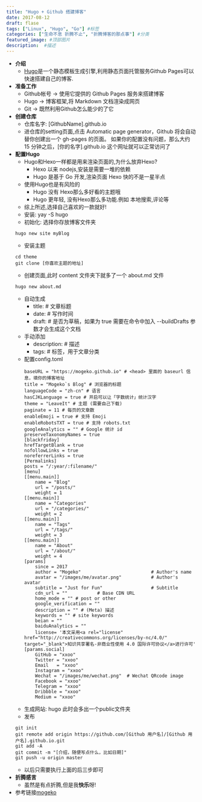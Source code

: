 ```yaml
---
title: "Hugo + Github 搭建博客"
date: 2017-08-12
draft: flase
tags: ["Linux", "Hugo", "Go"] #标签
categories: ["生命不息 折腾不止", "折腾博客的那点事"] #分类
featured_image: #顶部图片
description:  #描述
---
```

- **介绍**
    * [Hugo](https://github.com/gohugoio/hugo)是一个静态模板生成引擎,利用静态页面托管服务Github Pages可以快速搭建自己的博客.
- **准备工作**
    * Github帐号 -> 使用它提供的 Github Pages 服务来搭建博客
    * Hugo -> 博客框架,将 Markdown 文档渲染成网页
    * Git -> 既然利用Github怎么能少的了它
- **创建仓库**
    * 仓库名字: [GithubName].github.io
    * 进仓库的setting页面,点击 Automatic page generator，Github 将会自动替你创建出一个 gh-pages 的页面。 如果你的配置没有问题，那么大约 15 分钟之后，[你的名字].github.io 这个网址就可以正常访问了
- **配置Hugo**
    * Hugo和Hexo一样都是用来渲染页面的,为什么放弃Hexo?
        + Hexo 以来 nodejs,安装是需要一堆的依赖
        + Hugo 是基于 Go 开发,渲染页面 Hexo 快的不是一星半点
    * 使用Hugo也是有风险的
        + Hugo 没有 Hexo那么多好看的主题哦
        + Hugo 更年轻, 没有Hexo那么多功能.例如 本地搜索,评论等
    * 综上所述,选择自己喜欢的一款就好!
    * 安装: yay -S hugo
    * 初始化: 选择你存放博客文件夹
    ~~~shell
    hugo new site myBlog
    ~~~
    * 安装主题
    ~~~shell
    cd theme
    git clone [你喜欢主题的地址]
    ~~~
    * 创建页面,此时 content 文件夹下就多了一个 about.md 文件
    ~~~shell
    hugo new about.md
    ~~~
    * 自动生成
        + title: # 文章标题
        + date: # 写作时间
        + draft: # 是否为草稿，如果为 true 需要在命令中加入 --buildDrafts 参数才会生成这个文档
    * 手动添加
        + description: # 描述
        + tags: # 标签，用于文章分类
    * 配置config.toml
        ```shell
        baseURL = "https://mogeko.github.io" # <head> 里面的 baseurl 信息，填你的博客地址
        title = "Mogeko`s Blog" # 浏览器的标题
        languageCode = "zh-cn" # 语言
        hasCJKLanguage = true # 开启可以让「字数统计」统计汉字
        theme = "LeaveIt" # 主题 (需要自己下载)
        paginate = 11 # 每页的文章数
        enableEmoji = true # 支持 Emoji
        enableRobotsTXT = true # 支持 robots.txt
        googleAnalytics = "" # Google 统计 id
        preserveTaxonomyNames = true
        [blackfriday]
        hrefTargetBlank = true
        nofollowLinks = true
        noreferrerLinks = true
        [Permalinks]
        posts = "/:year/:filename/"
        [menu]
        [[menu.main]]
            name = "Blog"
            url = "/posts/"
            weight = 1
        [[menu.main]]
            name = "Categories"
            url = "/categories/"
            weight = 2
        [[menu.main]]
            name = "Tags"
            url = "/tags/"
            weight = 3
        [[menu.main]]
            name = "About"
            url = "/about/"
            weight = 4
        [params]
            since = 2017
            author = "Mogeko"                          # Author's name
            avatar = "/images/me/avatar.png"           # Author's avatar
            subtitle = "Just for Fun"                  # Subtitle
            cdn_url = ""           # Base CDN URL
            home_mode = "" # post or other
            google_verification = ""
            description = "" # (Meta) 描述
            keywords = "" # site keywords
            beian = ""
            baiduAnalytics = ""
            license= '本文采用<a rel="license" href="http://creativecommons.org/licenses/by-nc/4.0/" target="_blank">知识共享署名-非商业性使用 4.0 国际许可协议</a>进行许可'
        [params.social]
            GitHub = "xxoo"
            Twitter = "xxoo"
            Email   = "xxoo"
            Instagram = "xxoo"
            Wechat = "/images/me/wechat.png"  # Wechat QRcode image
            Facebook = "xxoo"
            Telegram = "xxoo"
            Dribbble = "xxoo"
            Medium = "xxoo"
        ```
    * 生成网站: hugo 此时会多出一个public文件夹
    * 发布
    ```shell
    git init
    git remote add origin https://github.com/[Github 用户名]/[Github 用户名].github.io.git
    git add -A
    git commit -m "[介绍，随便写点什么，比如日期]"
    git push -u origin master
    ```
    * 以后只需要执行上面的后三步即可
- **折腾感言**
    * 虽然是有点折腾,但是我**快乐**呀!
- 参考链接[mogeko](https://mogeko.me/2018/018/)


